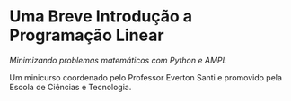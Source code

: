 # Uma Breve Introdução a Programação Linear

_Minimizando problemas matemáticos com Python e AMPL_

Um minicurso coordenado pelo Professor Everton Santi e promovido pela Escola de Ciências e Tecnologia.
